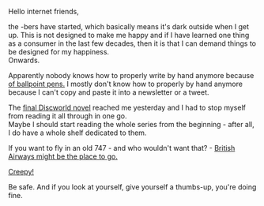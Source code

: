Hello internet friends,

the -bers have started, which basically means it's dark outside when I get up. This is not designed to make me happy and if I have learned one thing as a consumer in the last few decades, then it is that I can demand things to be designed for my happiness.  
Onwards.

Apparently nobody knows how to properly write by hand anymore because [of ballpoint pens.](http://www.theatlantic.com/technology/archive/2015/08/ballpoint-pens-object-lesson-history-handwriting/402205/) I mostly don't know how to properly by hand anymore because I can't copy and paste it into a newsletter or a tweet.

The [final Discworld novel](https://en.wikipedia.org/wiki/The_Shepherd%27s_Crown) reached me yesterday and I had to stop myself from reading it all through in one go.  
Maybe I should start reading the whole series from the beginning - after all, I do have a whole shelf dedicated to them.

If you want to fly in an old 747 - and who wouldn't want that? - [British Airways might be the place to go.](http://skift.com/2015/08/28/british-airways-is-keeping-its-747s-alive-one-upgrade-at-a-time/)

[Creepy!](http://www.bbc.com/future/story/20150821-the-dangerous-consequences-of-seeing-your-doppelganger)

Be safe. And if you look at yourself, give yourself a thumbs-up, you're doing fine.